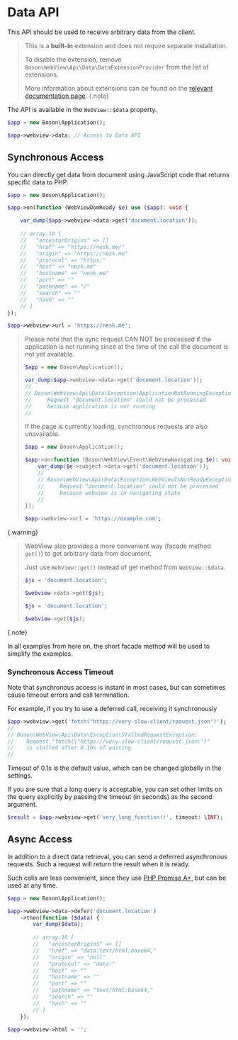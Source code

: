 # Data API

This API should be used to receive arbitrary data from the client.

> This is a **built-in** extension and does not require separate installation.
>
> To disable the extension, remove `Boson\WebView\Api\Data\DataExtensionProvider`
> from the list of extensions.
>
> More information about extensions can be found on the [relevant documentation
> page](../05.webview/webview-extensions.md).
{.note}

The API is available in the `WebView::$data` property.

```php
$app = new Boson\Application();

$app->webview->data; // Access to Data API
```


## Synchronous Access

You can directly get data from document using JavaScript code 
that returns specific data to PHP.

```php
$app = new Boson\Application();

$app->on(function (WebViewDomReady $e) use ($app): void {

    var_dump($app->webview->data->get('document.location')); 
    
    // array:10 [
    //   "ancestorOrigins" => []
    //   "href" => "https://nesk.me/"
    //   "origin" => "https://nesk.me"
    //   "protocol" => "https:"
    //   "host" => "nesk.me"
    //   "hostname" => "nesk.me"
    //   "port" => ""
    //   "pathname" => "/"
    //   "search" => ""
    //   "hash" => ""
    // ]
});

$app->webview->url = 'https://nesk.me';
```


> Please note that the sync request CAN NOT be processed if the
> application is not running since at the time of the call the document 
> is not yet available.
> 
> ```php
> $app = new Boson\Application();
> 
> var_dump($app->webview->data->get('document.location'));
> //
> // Boson\WebView\Api\Data\Exception\ApplicationNotRunningException: 
> //     Request "document.location" could not be processed
> //     because application is not running
> //
> ```
> 
> If the page is currently loading, synchronous requests are also unavailable.
> 
> ```php
> $app = new Boson\Application();
> 
> $app->on(function (Boson\WebView\Event\WebViewNavigating $e): void {
>     var_dump($e->subject->data->get('document.location'));
>     //
>     // Boson\WebView\Api\Data\Exception\WebViewIsNotReadyException:
>     //     Request "document.location" could not be processed
>     //     because webview is in navigating state
>     //
> });
> 
> $app->webview->url = 'https://example.com';
> ```
{.warning}

> WebView also provides a more convenient way (facade method `get()`) 
> to get arbitrary data from document.
> 
> Just use `WebView::get()` instead of get method
> from `WebView::$data`.
>
> ```php
> $js = 'document.location';
> 
> $webview->data->get($js);
> ```
> 
> ```php
> $js = 'document.location';
>
> $webview->get($js);
> ```
{.note}

In all examples from here on, the short facade method will
be used to simplify the examples.

### Synchronous Access Timeout

Note that synchronous access is instant in most cases, but can sometimes 
cause timeout errors and call termination.

For example, if you try to use a deferred call, receiving it synchronously
```php
$app->webview->get('fetch("https://very-slow-client/request.json")');
//
// Boson\WebView\Api\Data\Exception\StalledRequestException: 
//    Request "fetch(\"https://very-slow-client/request.json\")" 
//    is stalled after 0.10s of waiting
//
```

Timeout of 0.1s is the default value, which can be changed 
globally in the settings.

If you are sure that a long query is acceptable, you can set other limits 
on the query explicitly by passing the timeout (in seconds) as the 
second argument.

```php
$result = $app->webview->get('very_long_function()', timeout: \INF);
```

## Async Access

In addition to a direct data retrieval, you can send a deferred 
asynchronous requests. Such a request will return the result 
when it is ready.

Such calls are less convenient, since they use 
[PHP Promise A+](https://promisesaplus.com/), but can be used at any time.

```php
$app = new Boson\Application();

$app->webview->data->defer('document.location')
    ->then(function ($data) {
        var_dump($data);
        
        // array:10 [
        //   "ancestorOrigins" => []
        //   "href" => "data:text/html;base64,"
        //   "origin" => "null"
        //   "protocol" => "data:"
        //   "host" => ""
        //   "hostname" => ""
        //   "port" => ""
        //   "pathname" => "text/html;base64,"
        //   "search" => ""
        //   "hash" => ""
        // ]
    });

$app->webview->html = '';
```